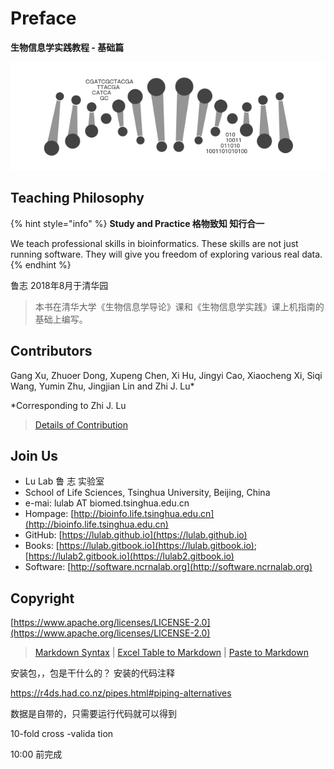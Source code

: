 # Preface

**生物信息学实践教程 - 基础篇**

![](.gitbook/assets/intro.png)

## Teaching Philosophy

{% hint style="info" %}
**Study and Practice 格物致知 知行合一**

We teach professional skills in bioinformatics. These skills are not just running software. They will give you freedom of exploring various real data.
{% endhint %}

鲁志 2018年8月于清华园

> 本书在清华大学《生物信息学导论》课和《生物信息学实践》课上机指南的基础上编写。

## Contributors

Gang Xu, Zhuoer Dong, Xupeng Chen, Xi Hu, Jingyi Cao, Xiaocheng Xi, Siqi Wang, Yumin Zhu, Jingjian Lin and Zhi J. Lu\*

\*Corresponding to Zhi J. Lu

> [Details of Contribution](https://www.evernote.com/l/ABIC60Cm2MlIEZHb7GhEzfqmLZ4asG5XS4s)

## Join Us

* Lu Lab 鲁 志 实验室
* School of Life Sciences, Tsinghua University, Beijing, China
* e-mai: lulab AT biomed.tsinghua.edu.cn
* Hompage: [http://bioinfo.life.tsinghua.edu.cn](http://bioinfo.life.tsinghua.edu.cn)
* GitHub: [https://lulab.github.io](https://lulab.github.io)
* Books: [https://lulab.gitbook.io](https://lulab.gitbook.io); [https://lulab2.gitbook.io](https://lulab2.gitbook.io) 
* Software: [http://software.ncrnalab.org](http://software.ncrnalab.org)

## Copyright

[https://www.apache.org/licenses/LICENSE-2.0](https://www.apache.org/licenses/LICENSE-2.0)

> [Markdown Syntax](https://github.com/adam-p/markdown-here/wiki/Markdown-Cheatsheet) \| [Excel Table to Markdown](https://www.tablesgenerator.com/markdown_tables) \| [Paste to Markdown](https://euangoddard.github.io/clipboard2markdown/)


安装包，，包是干什么的？ 安装的代码注释

https://r4ds.had.co.nz/pipes.html#piping-alternatives

数据是自带的，只需要运行代码就可以得到


10-fold cross -valida tion


10:00 前完成
